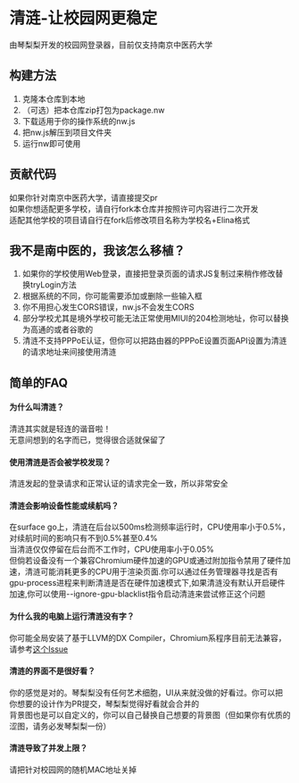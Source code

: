 # 清涟-让校园网更稳定  
由琴梨梨开发的校园网登录器，目前仅支持南京中医药大学  

## 构建方法  
1. 克隆本仓库到本地  
2. （可选）把本仓库zip打包为package.nw  
3. 下载适用于你的操作系统的nw.js  
4. 把nw.js解压到项目文件夹  
5. 运行nw即可使用  

## 贡献代码  
如果你针对南京中医药大学，请直接提交pr  
如果你想适配更多学校，请自行fork本仓库并按照许可内容进行二次开发  
适配其他学校的项目请自行在fork后修改项目名称为学校名+Elina格式  

## 我不是南中医的，我该怎么移植？  
1. 如果你的学校使用Web登录，直接把登录页面的请求JS复制过来稍作修改替换tryLogin方法  
2. 根据系统的不同，你可能需要添加或删除一些输入框  
3. 你不用担心发生CORS错误，nw.js不会发生CORS  
4. 部分学校尤其是境外学校可能无法正常使用MIUI的204检测地址，你可以替换为高通的或者谷歌的  
5. 清涟不支持PPPoE认证，但你可以把路由器的PPPoE设置页面API设置为清涟的请求地址来间接使用清涟  

## 简单的FAQ

#### 为什么叫清涟？  
清涟其实就是轻连的谐音啦！  
无意间想到的名字而已，觉得很合适就保留了  

#### 使用清涟是否会被学校发现？  
清涟发起的登录请求和正常认证的请求完全一致，所以非常安全  

#### 清涟会影响设备性能或续航吗？  
在surface go上，清涟在后台以500ms检测频率运行时，CPU使用率小于0.5%，对续航时间的影响只有不到0.5%甚至0.4%  
当清涟仅仅停留在后台而不工作时，CPU使用率小于0.05%  
但倘若设备没有一个兼容Chromium硬件加速的GPU或通过附加指令禁用了硬件加速，清涟可能消耗更多的CPU用于渲染页面.你可以通过任务管理器寻找是否有gpu-process进程来判断清涟是否在硬件加速模式下,如果清涟没有默认开启硬件加速,你可以使用--ignore-gpu-blacklist指令启动清涟来尝试修正这个问题    

#### 为什么我的电脑上运行清涟没有字？  
你可能全局安装了基于LLVM的DX Compiler，Chromium系程序目前无法兼容，请参考[这个Issue](https://github.com/microsoft/DirectXShaderCompiler/issues/3527)  

#### 清涟的界面不是很好看？  
你的感觉是对的。琴梨梨没有任何艺术细胞，UI从来就没做的好看过。你可以把你想要的设计作为PR提交，琴梨梨觉得好看就会合并的  
背景图也是可以自定义的，你可以自己替换自己想要的背景图（但如果你有优质的涩图，请务必发琴梨梨一份）  

#### 清涟导致了并发上限？  
请把针对校园网的随机MAC地址关掉  


